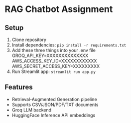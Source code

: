 # RAG Chatbot Assignment

## Setup
1. Clone repository
2. Install dependencies: `pip install -r requirements.txt`
3. Add these three things into your .env file 
   GROQ_API_KEY=XXXXXXXXXXXXXX
   AWS_ACCESS_KEY_ID=XXXXXXXXXXXX
   AWS_SECRET_ACCESS_KEY=XXXXXXXXX
4. Run Streamlit app: `streamlit run app.py`

## Features
- Retrieval-Augmented Generation pipeline
- Supports CSV/JSON/PDF/TXT documents
- Groq LLM backend
- HuggingFace Inference API embeddings